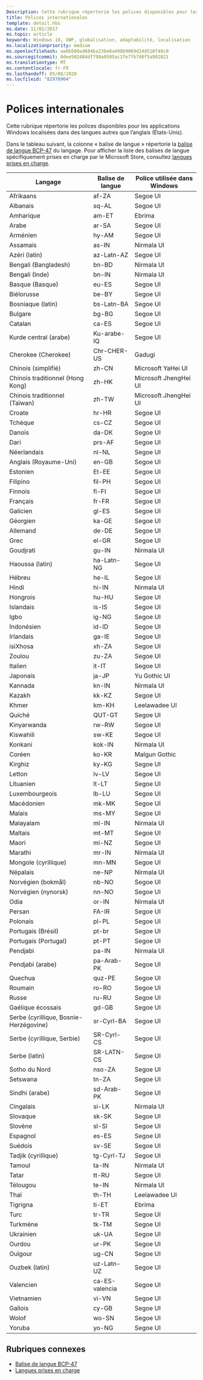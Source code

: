 ```yaml
---
Description: Cette rubrique répertorie les polices disponibles pour les applications Windows localisées dans des langues autres que l’anglais (États-Unis).
title: Polices internationales
template: detail.hbs
ms.date: 11/02/2017
ms.topic: article
keywords: Windows 10, UWP, globalisation, adaptabilité, localisation
ms.localizationpriority: medium
ms.openlocfilehash: aa0b560ad684ba230e0a498b9069d24d510f49c0
ms.sourcegitcommit: 0dee502484df798a0595ac1fe7fb7d0f5a982821
ms.translationtype: MT
ms.contentlocale: fr-FR
ms.lasthandoff: 05/08/2020
ms.locfileid: "82970904"
---
```

# <a name="international-fonts"></a>Polices internationales

Cette rubrique répertorie les polices disponibles pour les applications Windows localisées dans des langues autres que l’anglais (États-Unis).

Dans le tableau suivant, la colonne « balise de langue » répertorie la [balise de langue BCP-47](https://tools.ietf.org/html/bcp47) du langage. Pour afficher la liste des balises de langue spécifiquement prises en charge par le Microsoft Store, consultez [langues prises en charge](../../publish/supported-languages.md).

| Langage | Balise de langue | Police utilisée dans Windows |
| --------- | ----------- | -------------------- |
| Afrikaans | af-ZA | Segoe UI |
| Albanais | sq-AL | Segoe UI |
| Amharique | am-ET | Ebrima |
| Arabe | ar-SA | Segoe UI |
| Arménien | hy-AM | Segoe UI |
| Assamais | as-IN | Nirmala UI |
| Azéri (latin) | az-Latn-AZ | Segoe UI |
| Bengali (Bangladesh) | bn-BD | Nirmala UI |
| Bengali (Inde) | bn-IN | Nirmala UI |
| Basque (Basque) | eu-ES | Segoe UI |
| Biélorusse | be-BY | Segoe UI |
| Bosniaque (latin) | bs-Latn-BA | Segoe UI |
| Bulgare | bg-BG | Segoe UI |
| Catalan | ca-ES | Segoe UI |
| Kurde central (arabe) | Ku-arabe-IQ | Segoe UI |
| Cherokee (Cherokee) | Chr-CHER-US | Gadugi |
| Chinois (simplifié) | zh-CN | Microsoft YaHei UI |
| Chinois traditionnel (Hong Kong) | zh-HK | Microsoft JhengHei UI |
| Chinois traditionnel (Taïwan) | zh-TW | Microsoft JhengHei UI |
| Croate | hr-HR | Segoe UI |
| Tchèque | cs-CZ | Segoe UI |
| Danois | da-DK | Segoe UI |
| Dari | prs-AF | Segoe UI |
| Néerlandais | nl-NL | Segoe UI |
| Anglais (Royaume-Uni) | en-GB | Segoe UI |
| Estonien | Et-EE | Segoe UI |
| Filipino | fil-PH | Segoe UI |
| Finnois | fi-FI | Segoe UI |
| Français | fr-FR | Segoe UI |
| Galicien | gl-ES | Segoe UI |
| Géorgien | ka-GE | Segoe UI |
| Allemand | de-DE | Segoe UI |
| Grec | el-GR | Segoe UI |
| Goudjrati | gu-IN | Nirmala UI |
| Haoussa (latin) | ha-Latn-NG | Segoe UI |
| Hébreu | he-IL | Segoe UI |
| Hindi | hi-IN | Nirmala UI |
| Hongrois | hu-HU | Segoe UI |
| Islandais | is-IS | Segoe UI |
| Igbo | ig-NG | Segoe UI |
| Indonésien | id-ID | Segoe UI |
| Irlandais | ga-IE | Segoe UI |
| isiXhosa | xh-ZA | Segoe UI |
| Zoulou | zu-ZA | Segoe UI |
| Italien | it-IT | Segoe UI |
| Japonais | ja-JP | Yu Gothic UI |
| Kannada | kn-IN | Nirmala UI |
| Kazakh | kk-KZ | Segoe UI |
| Khmer | km-KH | Leelawadee UI |
| Quiché | QUT-GT | Segoe UI |
| Kinyarwanda | rw-RW | Segoe UI |
| Kiswahili | sw-KE | Segoe UI |
| Konkani | kok-IN | Nirmala UI |
| Coréen | ko-KR | Malgun Gothic |
| Kirghiz | ky-KG | Segoe UI |
| Letton | lv-LV | Segoe UI |
| Lituanien | lt-LT | Segoe UI |
| Luxembourgeois | lb-LU | Segoe UI |
| Macédonien | mk-MK | Segoe UI |
| Malais | ms-MY | Segoe UI |
| Malayalam | ml-IN | Nirmala UI |
| Maltais | mt-MT | Segoe UI |
| Maori | mi-NZ | Segoe UI |
| Marathi | mr-IN | Nirmala UI |
| Mongole (cyrillique) | mn-MN | Segoe UI |
| Népalais | ne-NP | Nirmala UI |
| Norvégien (bokmål) | nb-NO | Segoe UI |
| Norvégien (nynorsk) | nn-NO | Segoe UI |
| Odia | or-IN | Nirmala UI |
| Persan | FA-IR | Segoe UI |
| Polonais | pl-PL | Segoe UI |
| Portugais (Brésil) | pt-br | Segoe UI |
| Portugais (Portugal) | pt-PT | Segoe UI |
| Pendjabi | pa-IN | Nirmala UI |
| Pendjabi (arabe) | pa-Arab-PK | Segoe UI |
| Quechua | quz-PE | Segoe UI |
| Roumain | ro-RO | Segoe UI |
| Russe | ru-RU | Segoe UI |
| Gaélique écossais | gd-GB | Segoe UI |
| Serbe (cyrillique, Bosnie-Herzégovine) | sr-Cyrl-BA | Segoe UI |
| Serbe (cyrillique, Serbie) | SR-Cyrl-CS | Segoe UI |
| Serbe (latin) | SR-LATN-CS | Segoe UI |
| Sotho du Nord | nso-ZA | Segoe UI |
| Setswana | tn-ZA | Segoe UI |
| Sindhi (arabe) | sd-Arab-PK | Segoe UI |
| Cingalais | si-LK | Nirmala UI |
| Slovaque | sk-SK | Segoe UI |
| Slovène | sl-SI | Segoe UI |
| Espagnol | es-ES | Segoe UI |
| Suédois | sv-SE | Segoe UI |
| Tadjik (cyrillique) | tg-Cyrl-TJ | Segoe UI |
| Tamoul | ta-IN | Nirmala UI |
| Tatar | tt-RU | Segoe UI |
| Télougou | te-IN | Nirmala UI |
| Thaï | th-TH | Leelawadee UI |
| Tigrigna | ti-ET | Ebrima |
| Turc | tr-TR | Segoe UI |
| Turkmène | tk-TM | Segoe UI |
| Ukrainien | uk-UA | Segoe UI |
| Ourdou | ur-PK | Segoe UI |
| Ouïgour | ug-CN | Segoe UI |
| Ouzbek (latin) | uz-Latn-UZ | Segoe UI |
| Valencien | ca-ES-valencia | Segoe UI |
| Vietnamien | vi-VN | Segoe UI |
| Gallois | cy-GB | Segoe UI |
| Wolof | wo-SN | Segoe UI |
| Yoruba | yo-NG | Segoe UI |

## <a name="related-topics"></a>Rubriques connexes

* [Balise de langue BCP-47](https://tools.ietf.org/html/bcp47)
* [Langues prises en charge](../../publish/supported-languages.md)
